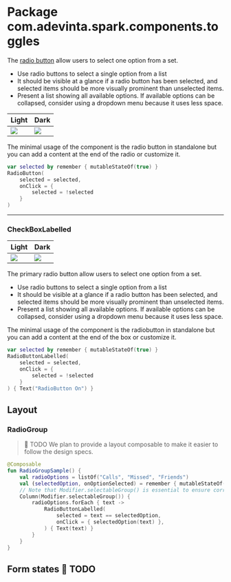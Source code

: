 # Package com.adevinta.spark.components.toggles

The [radio button](https://spark.adevinta.com/1186e1705/p/98058f-radio-button/b/700a17) allow
users to select one option from a set.

- Use radio buttons to select a single option from a list
- It should be visible at a glance if a radio button has been selected, and selected items should be
  more visually prominent than unselected items.
- Present a list showing all available options. If available options can be collapsed, consider
  using a dropdown menu because it uses less space.

| Light                                                                                                   | Dark                                                                                                   |
|---------------------------------------------------------------------------------------------------------|--------------------------------------------------------------------------------------------------------|
| ![](../../images/com.adevinta.spark_PreviewScreenshotTests_preview_tests_toggles_radiobutton_light.png) | ![](../../images/com.adevinta.spark_PreviewScreenshotTests_preview_tests_toggles_radiobutton_dark.png) |

The minimal usage of the component is the radio button in standalone but you can add a content at
the end of the radio or customize it.

```kotlin
var selected by remember { mutableStateOf(true) }
RadioButton(
    selected = selected,
    onClick = {
        selected = !selected
    }
)
```

---

### CheckBoxLabelled

| Light                                                                                                           | Dark                                                                                                           |
|-----------------------------------------------------------------------------------------------------------------|----------------------------------------------------------------------------------------------------------------|
| ![](../../images/com.adevinta.spark_PreviewScreenshotTests_preview_tests_toggles_radiobuttonlabelled_light.png) | ![](../../images/com.adevinta.spark_PreviewScreenshotTests_preview_tests_toggles_radiobuttonlabelled_dark.png) |

The primary radio button allow users to select one option from a set.

- Use radio buttons to select a single option from a list
- It should be visible at a glance if a radio button has been selected, and selected items should be
  more visually prominent than unselected items.
- Present a list showing all available options. If available options can be collapsed, consider
  using a dropdown menu because it uses less space.

The minimal usage of the component is the radiobutton in standalone but you can add a content at the
end of the box or customize it.

```kotlin
var selected by remember { mutableStateOf(true) }
RadioButtonLabelled(
    selected = selected,
    onClick = {
        selected = !selected
    }
) { Text("RadioButton On") }
```

## Layout

### RadioGroup

> 🚀 TODO
> We plan to provide a layout composable to make it easier to follow the design specs.

```kotlin
@Composable
fun RadioGroupSample() {
    val radioOptions = listOf("Calls", "Missed", "Friends")
    val (selectedOption, onOptionSelected) = remember { mutableStateOf(radioOptions[0]) }
    // Note that Modifier.selectableGroup() is essential to ensure correct accessibility behavior
    Column(Modifier.selectableGroup()) {
        radioOptions.forEach { text ->
            RadioButtonLabelled(
                selected = text == selectedOption,
                onClick = { selectedOption(text) },
            ) { Text(text) }
        }
    }
}
```

## Form states 🚀 TODO
